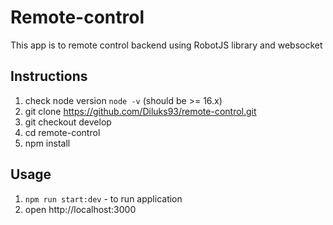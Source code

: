 # Remote-control

This app is to remote control backend using RobotJS library and websocket

## Instructions

  1. check node version `node -v` (should be >= 16.x)
  2. git clone https://github.com/Diluks93/remote-control.git
  3. git checkout develop
  4. cd remote-control
  5. npm install

## Usage

  1. `npm run start:dev` - to run application
  2. open http://localhost:3000
